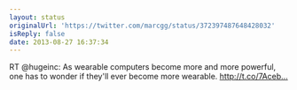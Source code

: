 ```yaml
---
layout: status
originalUrl: 'https://twitter.com/marcgg/status/372397487648428032'
isReply: false
date: 2013-08-27 16:37:34
---
```


RT @hugeinc: As wearable computers become more and more powerful, one has to wonder if they'll ever become more wearable.
http://t.co/7Aceb…

